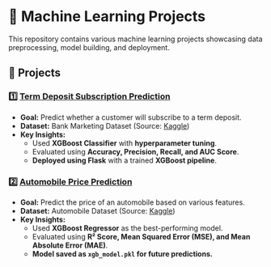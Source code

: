 # 🚀 Machine Learning Projects

This repository contains various machine learning projects showcasing data preprocessing, model building, and deployment.

## 📌 Projects

### 1️⃣ [Term Deposit Subscription Prediction](Term%20deposit%20subscription/)
- **Goal:** Predict whether a customer will subscribe to a term deposit.
- **Dataset:** Bank Marketing Dataset (Source: [Kaggle](https://www.kaggle.com/))
- **Key Insights:**
  - Used **XGBoost Classifier** with **hyperparameter tuning**.
  - Evaluated using **Accuracy, Precision, Recall, and AUC Score**.
  - **Deployed using Flask** with a trained **XGBoost pipeline**.

### 2️⃣ [Automobile Price Prediction](Automobile%20Price%20Prediction/)
- **Goal:** Predict the price of an automobile based on various features.
- **Dataset:** Automobile Dataset (Source: [Kaggle](https://www.kaggle.com/))
- **Key Insights:**
  - Used **XGBoost Regressor** as the best-performing model.
  - Evaluated using **R² Score, Mean Squared Error (MSE), and Mean Absolute Error (MAE)**.
  - **Model saved as `xgb_model.pkl` for future predictions.**
